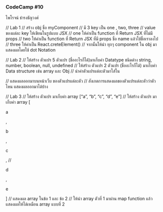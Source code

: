 ### CodeCamp #10
ไพโรจน์ ธำรงธัญวงศ์


// Lab 1
// สร้าง obj ชื่อ myComponent
// มี 3 key เป็น one , two, three
// value ของแต่ละ key ให้เขียนในรูปแบบ JSX
// one ให้ค่าเป็น function ที่ Return JSX ที่ไม่มี props
// two ให้ค่าเป็น function ที่ Return JSX ที่มี props ชื่อ name แล้วใช้ชื่อเราลงไป
// three ให้ค่าเป็น React.creteElement()
// จากนั้นให้นำ ทุกๆ component ใน obj มาแสดงผลโดยใช้ dot Notation

// Lab 2
// ให้สร้าง ตัวแปร 5 ตัวแปร (ชื่ออะไรก็ได้)มาเก็บค่า Datatype ชนิดต่าง string, number, boolean, null, undefined
// ให้สร้าง ตัวแปร 2 ตัวแปร (ชื่ออะไรก็ได้) มาเก็บค่า Data structure เช่น array และ Obj
// นำค่าตัวแปรแต่ละตัวมาใส่ใน <p> </p>
// แสดงผลออกมาบนหน้าเว็บ ของตัวแปรแต่ละตัว
// สังเกตการแสดงผลของตัวแปรแต่ละตัวว่าตัวไหน แสดงผลออกมาได้บ้าง

// Lab 3
// ให้สร้าง ตัวแปร มาเก็บค่า array [“a”, “b”, “c”, “d”, “e”]
// ให้สร้าง ตัวแปร มาเก็บค่า array [ <p> a </p>,  <p> b </p>,  <p> c </p>,
// <p> d </p>, <p> e </p>]
// แสดงผล array ในข้อ 1 และ ข้อ 2
// ให้นำ array ตัวที่  1 มาผ่าน map function แล้ว แสดงผลให้ได้เหมือน array แบบที่ 2